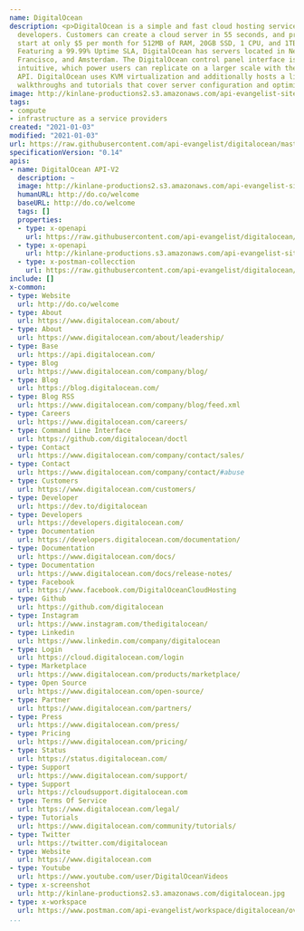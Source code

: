 ```yaml
---
name: DigitalOcean
description: <p>DigitalOcean is a simple and fast cloud hosting service built for
  developers. Customers can create a cloud server in 55 seconds, and pricing plans
  start at only $5 per month for 512MB of RAM, 20GB SSD, 1 CPU, and 1TB Transfer.
  Featuring a 99.99% Uptime SLA, DigitalOcean has servers located in New York, San
  Francisco, and Amsterdam. The DigitalOcean control panel interface is simple and
  intuitive, which power users can replicate on a larger scale with the company&rsquo;s
  API. DigitalOcean uses KVM virtualization and additionally hosts a library of helpful
  walkthroughs and tutorials that cover server configuration and optimization.</p>
image: http://kinlane-productions2.s3.amazonaws.com/api-evangelist-site/company/logos/DO_Logo_Horizontal_Black-3500c326.png
tags:
- compute
- infrastructure as a service providers
created: "2021-01-03"
modified: "2021-01-03"
url: https://raw.githubusercontent.com/api-evangelist/digitalocean/master/apis.json
specificationVersion: "0.14"
apis:
- name: DigitalOcean API-V2
  description: ~
  image: http://kinlane-productions2.s3.amazonaws.com/api-evangelist-site/company/logos/DO_Logo_Horizontal_Black-3500c326.png
  humanURL: http://do.co/welcome
  baseURL: http://do.co/welcome
  tags: []
  properties:
  - type: x-openapi
    url: https://raw.githubusercontent.com/api-evangelist/digitalocean/master/digitalocean-apiv2-openapi.json
  - type: x-openapi
    url: http://kinlane-productions.s3.amazonaws.com/api-evangelist-site/company/openapis/digitalocean-apiv2.json
  - type: x-postman-collecction
    url: https://raw.githubusercontent.com/api-evangelist/digitalocean/master/digitalocean-apiv2-postman-collection.json
include: []
x-common:
- type: Website
  url: http://do.co/welcome
- type: About
  url: https://www.digitalocean.com/about/
- type: About
  url: https://www.digitalocean.com/about/leadership/
- type: Base
  url: https://api.digitalocean.com/
- type: Blog
  url: https://www.digitalocean.com/company/blog/
- type: Blog
  url: https://blog.digitalocean.com/
- type: Blog RSS
  url: https://www.digitalocean.com/company/blog/feed.xml
- type: Careers
  url: https://www.digitalocean.com/careers/
- type: Command Line Interface
  url: https://github.com/digitalocean/doctl
- type: Contact
  url: https://www.digitalocean.com/company/contact/sales/
- type: Contact
  url: https://www.digitalocean.com/company/contact/#abuse
- type: Customers
  url: https://www.digitalocean.com/customers/
- type: Developer
  url: https://dev.to/digitalocean
- type: Developers
  url: https://developers.digitalocean.com/
- type: Documentation
  url: https://developers.digitalocean.com/documentation/
- type: Documentation
  url: https://www.digitalocean.com/docs/
- type: Documentation
  url: https://www.digitalocean.com/docs/release-notes/
- type: Facebook
  url: https://www.facebook.com/DigitalOceanCloudHosting
- type: Github
  url: https://github.com/digitalocean
- type: Instagram
  url: https://www.instagram.com/thedigitalocean/
- type: Linkedin
  url: https://www.linkedin.com/company/digitalocean
- type: Login
  url: https://cloud.digitalocean.com/login
- type: Marketplace
  url: https://www.digitalocean.com/products/marketplace/
- type: Open Source
  url: https://www.digitalocean.com/open-source/
- type: Partner
  url: https://www.digitalocean.com/partners/
- type: Press
  url: https://www.digitalocean.com/press/
- type: Pricing
  url: https://www.digitalocean.com/pricing/
- type: Status
  url: https://status.digitalocean.com/
- type: Support
  url: https://www.digitalocean.com/support/
- type: Support
  url: https://cloudsupport.digitalocean.com
- type: Terms Of Service
  url: https://www.digitalocean.com/legal/
- type: Tutorials
  url: https://www.digitalocean.com/community/tutorials/
- type: Twitter
  url: https://twitter.com/digitalocean
- type: Website
  url: https://www.digitalocean.com
- type: Youtube
  url: https://www.youtube.com/user/DigitalOceanVideos
- type: x-screenshot
  url: http://kinlane-productions2.s3.amazonaws.com/digitalocean.jpg
- type: x-workspace
  url: https://www.postman.com/api-evangelist/workspace/digitalocean/overview
...
```

